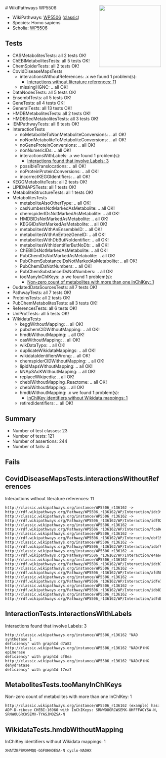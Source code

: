 <img style="float: right; width: 200px" src="https://cms-assets.nporadio.nl/npo3fm/NPO-Serious-Request-Logo-Groen-Ik-Steun-RGB.png" />
# WikiPathways WP5506

* WikiPathways: [WP5506](https://wikipathways.org/pathways/WP5506) ([classic](https://classic.wikipathways.org/instance/WP5506))
* Species: Homo sapiens
* Scholia: [WP5506](https://scholia.toolforge.org/wikipathways/WP5506)
## Tests
* CASMetabolitesTests: all 2 tests OK!
* ChEBIMetabolitesTests: all 5 tests OK!
* ChemSpiderTests: all 2 tests OK!
* CovidDiseaseMapsTests
    * interactionsWithoutReferences: .x we found 1 problem(s):
        * [Interactions without literature references: 11](#9701cce2)
    * missingHGNC: .. all OK!
* DataNodesTests: all 5 tests OK!
* EnsemblTests: all 5 tests OK!
* GeneTests: all 4 tests OK!
* GeneralTests: all 13 tests OK!
* HMDBMetabolitesTests: all 2 tests OK!
* HMDBSecMetabolitesTests: all 3 tests OK!
* IEMPathwayTests: all 6 tests OK!
* InteractionTests
    * noMetaboliteToNonMetaboliteConversions: .. all OK!
    * noNonMetaboliteToMetaboliteConversions: .. all OK!
    * noGeneProteinConversions: .. all OK!
    * nonNumericIDs: .. all OK!
    * interactionsWithLabels: .x we found 1 problem(s):
        * [Interactions found that involve Labels: 3](#630d267a)
    * possibleTranslocations: .. all OK!
    * noProteinProteinConversions: .. all OK!
    * incorrectKEGGIdentifiers: .. all OK!
* KEGGMetaboliteTests: all 2 tests OK!
* LIPIDMAPSTests: all 1 tests OK!
* MetaboliteStructureTests: all 1 tests OK!
* MetabolitesTests
    * metaboliteAlsoOtherType: .. all OK!
    * casNumbersNotMarkedAsMetabolite: .. all OK!
    * chemspiderIDsNotMarkedAsMetabolite: .. all OK!
    * HMDBIDsNotMarkedAsMetabolite: .. all OK!
    * KEGGIDsNotMarkedAsMetabolite: .. all OK!
    * metabolitesWithAnEnsembleID: .. all OK!
    * metabolitesWithAnEntrezGeneID: .. all OK!
    * metabolitesWithDbButNoIdentifier: .. all OK!
    * metabolitesWithIdentifierButNoDb: .. all OK!
    * ChEBIIDsNotMarkedAsMetabolite: .. all OK!
    * PubChemIDsNotMarkedAsMetabolite: .. all OK!
    * PubChemSubstanceIDsNotMarkedAsMetabolite: .. all OK!
    * PubChemIDsNotNumbers: .. all OK!
    * PubChemSubstanceIDsNotNumbers: .. all OK!
    * tooManyInChIKeys: .x we found 1 problem(s):
        * [Non-zero count of metabolites with more than one InChIKey: 1](#a4e4037e)
* OudatedDataSourcesTests: all 7 tests OK!
* PathwayTests: all 7 tests OK!
* ProteinsTests: all 2 tests OK!
* PubChemMetabolitesTests: all 3 tests OK!
* ReferencesTests: all 6 tests OK!
* UniProtTests: all 5 tests OK!
* WikidataTests
    * keggWithoutMapping: .. all OK!
    * pubchemCIDWithoutMapping: .. all OK!
    * hmdbWithoutMapping: .. all OK!
    * casWithoutMapping: .. all OK!
    * wikDataTypo: .. all OK!
    * duplicateWikidataMappings: .. all OK!
    * wikidataIdentifiersWrong: .. all OK!
    * chemspiderCIDWithoutMapping: .. all OK!
    * lipidMapsWithoutMapping: .. all OK!
    * kNApSAcKWithoutMapping: .. all OK!
    * replaceWikipedia: .. all OK!
    * chebiWithoutMapping_Reactome: .. all OK!
    * chebiWithoutMapping: .. all OK!
    * hmdbWithoutMapping: .x we found 1 problem(s):
        * [InChIKey identifiers without Wikidata mappings: 1](#bcb0929e)
    * retiredIdentifiers: .. all OK!


## Summary

* Number of test classes: 23
* Number of tests: 121
* Number of assertions: 244
* Number of fails: 4

## Fails

<a name="9701cce2" />

## CovidDiseaseMapsTests.interactionsWithoutReferences

Interactions without literature references: 11
```
http://classic.wikipathways.org/instance/WP5506_r136162 -> http://rdf.wikipathways.org/Pathway/WP5506_r136162/WP/Interaction/idc3f9ca71
http://classic.wikipathways.org/instance/WP5506_r136162 -> http://rdf.wikipathways.org/Pathway/WP5506_r136162/WP/Interaction/idf02016cf
http://classic.wikipathways.org/instance/WP5506_r136162 -> http://rdf.wikipathways.org/Pathway/WP5506_r136162/WP/Interaction/fca0e
http://classic.wikipathways.org/instance/WP5506_r136162 -> http://rdf.wikipathways.org/Pathway/WP5506_r136162/WP/Interaction/ebf19
http://classic.wikipathways.org/instance/WP5506_r136162 -> http://rdf.wikipathways.org/Pathway/WP5506_r136162/WP/Interaction/idbf91fee3
http://classic.wikipathways.org/instance/WP5506_r136162 -> http://rdf.wikipathways.org/Pathway/WP5506_r136162/WP/Interaction/e4a6c
http://classic.wikipathways.org/instance/WP5506_r136162 -> http://rdf.wikipathways.org/Pathway/WP5506_r136162/WP/Interaction/idcb736366
http://classic.wikipathways.org/instance/WP5506_r136162 -> http://rdf.wikipathways.org/Pathway/WP5506_r136162/WP/Interaction/afd58
http://classic.wikipathways.org/instance/WP5506_r136162 -> http://rdf.wikipathways.org/Pathway/WP5506_r136162/WP/Interaction/idfe78d24b
http://classic.wikipathways.org/instance/WP5506_r136162 -> http://rdf.wikipathways.org/Pathway/WP5506_r136162/WP/Interaction/idb83ec8f6
http://classic.wikipathways.org/instance/WP5506_r136162 -> http://rdf.wikipathways.org/Pathway/WP5506_r136162/WP/Interaction/idfd836518
```

<a name="630d267a" />

## InteractionTests.interactionsWithLabels

Interactions found that involve Labels: 3
```
http://classic.wikipathways.org/instance/WP5506_r136162 "NAD 
synthetase 1 
deficiency" with graphId d7a82
http://classic.wikipathways.org/instance/WP5506_r136162 "NAD(P)HX 
epimerase 
deficiency" with graphId cf0ea
http://classic.wikipathways.org/instance/WP5506_r136162 "NAD(P)HX 
dehydratase 
deficiency" with graphId f7ea7
```

<a name="a4e4037e" />

## MetabolitesTests.tooManyInChIKeys

Non-zero count of metabolites with more than one InChIKey: 1
```
http://classic.wikipathways.org/instance/WP5506_r136162 (example) has: ADP-D-ribose CHEBI:16960 with InChIKeys: SRNWOUGRCWSEMX-UHFFFAOYSA-N, SRNWOUGRCWSEMX-TYASJMOZSA-N
```

<a name="bcb0929e" />

## WikidataTests.hmdbWithoutMapping

InChIKey identifiers without Wikidata mappings: 1
```
XHATZBPBVXWMQQ-GGFUHNOESA-N	cyclo-NADHX
```

